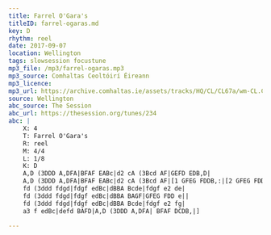 ```yaml
---
title: Farrel O'Gara's
titleID: farrel-ogaras.md
key: D
rhythm: reel
date: 2017-09-07
location: Wellington
tags: slowsession focustune
mp3_file: /mp3/farrel-ogaras.mp3
mp3_source: Comhaltas Ceoltóirí Éireann
mp3_licence:
mp3_url: https://archive.comhaltas.ie/assets/tracks/HQ/CL/CL67a/wm-CL.CL67a.49.mp3/50fef485e73a8bbf1d5812cb6690f452/59b0a3fd
source: Wellington
abc_source: The Session
abc_url: https://thesession.org/tunes/234
abc: |
    X: 4
    T: Farrel O'Gara's
    R: reel
    M: 4/4
    L: 1/8
    K: D
    A,D (3DDD A,DFA|BFAF EABc|d2 cA (3Bcd AF|GEFD EDB,D|
    A,D (3DDD A,DFA|BFAF EABc|d2 cA (3Bcd AF|[1 GFEG FDDB,:|[2 GFEG FDD e||
    fd (3ddd fdgd|fdgf edBc|dBBA Bcde|fdgf e2 de|
    fd (3ddd fdgd|fdgf edBc|dBBA BAGF|GFEG FDD e||
    fd (3ddd fdgd|fdgf edBc|dBBA Bcde|fdgf e2 fg|
    a3 f edBc|defd BAFD|A,D (3DDD A,DFA| BFAF DCDB,|]

---
```

